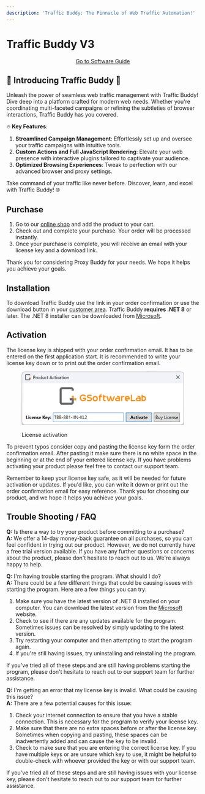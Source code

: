 ```yaml
---
description: 'Traffic Buddy: The Pinnacle of Web Traffic Automation!'
---
```


# Traffic Buddy V3

<p align="center"><a href="software-guide.md" class="button primary">Go to Software Guide</a></p>

## 🚀 **Introducing Traffic Buddy** 🚀

Unleash the power of seamless web traffic management with Traffic Buddy! Dive deep into a platform crafted for modern web needs. Whether you're coordinating multi-faceted campaigns or refining the subtleties of browser interactions, Traffic Buddy has you covered.

🔥 **Key Features**:

1. **Streamlined Campaign Management**: Effortlessly set up and oversee your traffic campaigns with intuitive tools.
2. **Custom Actions and Full JavaScript Rendering**: Elevate your web presence with interactive plugins tailored to captivate your audience.
3. **Optimized Browsing Experiences**: Tweak to perfection with our advanced browser and proxy settings.

Take command of your traffic like never before. Discover, learn, and excel with Traffic Buddy! 🌐

## Purchase

1. Go to our [online shop](https://gsoftwarelab.com/shop/) and add the product to your cart.
2. Check out and complete your purchase. Your order will be processed instantly.
3. Once your purchase is complete, you will receive an email with your license key and a download link.

Thank you for considering Proxy Buddy for your needs. We hope it helps you achieve your goals.

## Installation

To download Traffic Buddy use the link in your order confirmation or use the download button in your [customer area](https://gsoftwarelab.com/my-account/downloads/). Traffic Buddy **requires .NET 8** or later. The .NET 8 installer can be downloaded from [Microsoft](https://dotnet.microsoft.com/en-us/download/dotnet/thank-you/runtime-desktop-8.0.8-windows-x64-installer).

## Activation

The license key is shipped with your order confirmation email. It has to be entered on the first application start. It is recommended to write your license key down or to print out the order confirmation email.

<figure><img src="../.gitbook/assets/license-activation.png" alt=""><figcaption><p>License activation</p></figcaption></figure>

To prevent typos consider copy and pasting the license key form the order confirmation email. After pasting it make sure there is no white space in the beginning or at the end of your entered license key. If you have problems activating your product please feel free to contact our support team.

Remember to keep your license key safe, as it will be needed for future activation or updates. If you'd like, you can write it down or print out the order confirmation email for easy reference. Thank you for choosing our product, and we hope it helps you achieve your goals.

## Trouble Shooting / FAQ

**Q:** Is there a way to try your product before committing to a purchase?\
**A:** We offer a 14-day money-back guarantee on all purchases, so you can feel confident in trying out our product. However, we do not currently have a free trial version available. If you have any further questions or concerns about the product, please don't hesitate to reach out to us. We're always happy to help.

**Q:** I'm having trouble starting the program. What should I do?\
**A:** There could be a few different things that could be causing issues with starting the program. Here are a few things you can try:

1. Make sure you have the latest version of .NET 8 installed on your computer. You can download the latest version from the [Microsoft](https://dotnet.microsoft.com/en-us/download/dotnet/thank-you/runtime-desktop-8.0.8-windows-x64-installer) website.
2. Check to see if there are any updates available for the program. Sometimes issues can be resolved by simply updating to the latest version.
3. Try restarting your computer and then attempting to start the program again.
4. If you're still having issues, try uninstalling and reinstalling the program.

If you've tried all of these steps and are still having problems starting the program, please don't hesitate to reach out to our support team for further assistance.

**Q:** I'm getting an error that my license key is invalid. What could be causing this issue?\
**A:** There are a few potential causes for this issue:

1. Check your internet connection to ensure that you have a stable connection. This is necessary for the program to verify your license key.
2. Make sure that there are no extra spaces before or after the license key. Sometimes when copying and pasting, these spaces can be inadvertently added and can cause the key to be invalid.
3. Check to make sure that you are entering the correct license key. If you have multiple keys or are unsure which key to use, it might be helpful to double-check with whoever provided the key or with our support team.

If you've tried all of these steps and are still having issues with your license key, please don't hesitate to reach out to our support team for further assistance.
